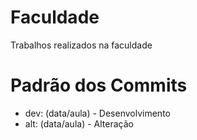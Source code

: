 # Faculdade
Trabalhos realizados na faculdade

# Padrão dos Commits
* dev: (data/aula) - Desenvolvimento
* alt: (data/aula) - Alteração

